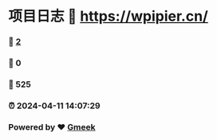 # 项目日志 :link: https://wpipier.cn/ 
### :page_facing_up: [2](https://wpipier.cn//tag.html) 
### :speech_balloon: 0 
### :hibiscus: 525 
### :alarm_clock: 2024-04-11 14:07:29 
### Powered by :heart: [Gmeek](https://github.com/Meekdai/Gmeek)
